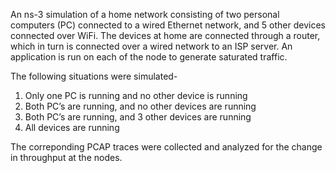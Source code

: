 An ns-3 simulation of a home network consisting of two personal computers (PC) connected to a
wired Ethernet network, and 5 other devices connected over WiFi.
The devices at home are connected through a router, which in turn is connected over a wired network to an ISP server. 
An application is run on each of the node to generate saturated traffic.

The following situations were simulated-

1. Only one PC is running and no other device is running
2. Both PC’s are running, and no other devices are running
3. Both PC’s are running, and 3 other devices are running
4. All devices are running

The correponding PCAP traces were collected and analyzed for the change in throughput at the nodes.
